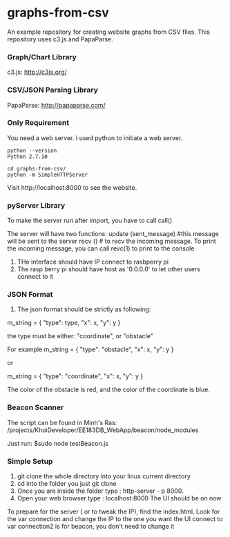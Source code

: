 # graphs-from-csv

An example repository for creating website graphs from CSV files. This repository uses c3.js and PapaParse.

### Graph/Chart Library
c3.js: http://c3js.org/

### CSV/JSON Parsing Library
PapaParse: http://papaparse.com/

### Only Requirement
You need a web server. I used python to initiate a web server.

```
python --version
Python 2.7.10
```

```
cd graphs-from-csv/
python -m SimpleHTTPServer
```

Visit http://localhost:8000 to see the website.


### pyServer Library

To make the server run after import, you have to call
call()


The server will have two functions:
update (sent_message) #this message will be sent to the server
recv () # to recv the incoming message. To print the incoming message, you can call revc(1) to print to the console




1. THe interface should have IP connect to rasbperry pi
2. The rasp berry pi should have host as '0.0.0.0' to let 
other users connect to it



### JSON Format
1. The json format should be strictly as following:

m_string = {
            "type": type,
            "x": x,
            "y": y
        }

the type must be either: "coordinate",  or "obstacle"

For example 
m_string = {
            "type": "obstacle",
            "x": x,
            "y": y
        }

or


m_string = {
            "type": "coordinate",
            "x": x,
            "y": y
        }


The color of the obstacle is red, and the color of the coordinate is blue.

### Beacon Scanner
The script can be found in Minh's Ras:
/projects/KhoiDeveloper/EE183DB_WebApp/beacon/node_modules

Just run: $sudo node testBeacon.js



### Simple Setup
1. git clone the whole directory into your linux current directory
2. cd into the folder you just git clone
3. Once you are inside the folder type : http-server - p 8000.
4. Open your web browser type : localhost:8000
The UI should be on  now


To prepare for the server ( or to tweak the IP), find the index.html.
Look for the var connection and change the IP to the one you want the UI connect to
var connection2 is for beacon, you don't need to change it

